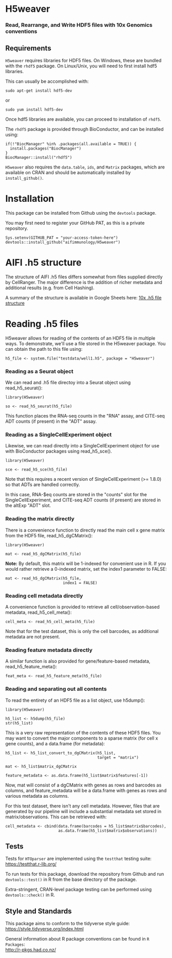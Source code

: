 # H5weaver
### Read, Rearrange, and Write HDF5 files with 10x Genomics conventions

## Requirements

`H5weaver` requires libraries for HDF5 files. On Windows, these are bundled with the `rhdf5` package. On Linux/Unix, you will need to first install hdf5 libraries.

This can usually be accomplished with:
```
sudo apt-get install hdf5-dev
```
or
```
sudo yum install hdf5-dev
```

Once hdf5 libraries are available, you can proceed to installation of `rhdf5`.

The `rhdf5` package is provided through BioConductor, and can be installed using:
```
if(!"BiocManager" %in% .packages(all.available = TRUE)) {
  install.packages("BiocManager")
}
BiocManager::install("rhdf5")
```

`H5weaver` also requires the `data.table`, `ids`, and `Matrix` packages, which are available on CRAN and should be automatically installed by `install_github()`.

# Installation

This package can be installed from Github using the `devtools` package.

You may first need to register your GitHub PAT, as this is a private repository.
```
Sys.setenv(GITHUB_PAT = "your-access-token-here")
devtools::install_github("aifimmunology/H5weaver")
```

# AIFI .h5 structure

The structure of AIFI .h5 files differs somewhat from files supplied directly by CellRanger. The major difference is the addition of richer metadata and additional results (e.g. from Cell Hashing).

A summary of the structure is available in Google Sheets here: [10x .h5 file structure](https://docs.google.com/spreadsheets/d/110NO7o6rMorPF85r5s0mVQiwEiTC2AiWNdAYQVemZJ8/edit#gid=0)

# Reading .h5 files

H5weaver allows for reading of the contents of an HDF5 file in multiple ways. To demonstrate, we'll use a file stored in the H5weaver package. You can obtain the path to this file using:
```
h5_file <- system.file("testdata/well1.h5", package = "H5weaver")
```

### Reading as a Seurat object

We can read and .h5 file directoy into a Seurat object using read_h5_seurat():

```
library(H5weaver)

so <- read_h5_seurat(h5_file)
```

This function places the RNA-seq counts in the "RNA" assay, and CITE-seq ADT counts (if present) in the "ADT" assay.

### Reading as a SingleCellExperiment object

Likewise, we can read directly into a SingleCellExperiment object for use with BioConductor packages using read_h5_sce().

```
library(H5weaver)

sce <- read_h5_sce(h5_file)
```

Note that this requires a recent version of SingleCellExperiment (>= 1.8.0) so that ADTs are handled correctly.

In this case, RNA-$eq counts are stored in the "counts" slot for the SingleCellExperiment, and CITE-seq ADT counts (if present) are stored in the altExp "ADT" slot.

### Reading the matrix directly

There is a convenience function to directly read the main cell x gene matrix from the HDF5 file, read_h5_dgCMatrix():

```
library(H5weaver)

mat <- read_h5_dgCMatrix(h5_file)
```

**Note:** By default, this matrix will be 1-indexed for convenient use in R. If you would rather retrieve a 0-indexed matrix, set the index1 parameter to FALSE:
```
mat <- read_h5_dgCMatrix(h5_file,
                         index1 = FALSE)
```

### Reading cell metadata directly

A convenience function is provided to retrieve all cell/observation-based metadata, read_h5_cell_meta():
```
cell_meta <- read_h5_cell_meta(h5_file)
```
Note that for the test dataset, this is only the cell barcodes, as additional metadata are not present.

### Reading feature metadata directly

A similar function is also provided for gene/feature-based metadata, read_h5_feature_meta():
```
feat_meta <- read_h5_feature_meta(h5_file)
```


### Reading and separating out all contents

To read the entirety of an HDF5 file as a list object, use h5dump():
```
library(H5weaver)

h5_list <- h5dump(h5_file)
str(h5_list)
```
This is a very raw representation of the contents of these HDF5 files. You may want to convert the major components to a sparse matrix (for cell x gene counts), and a data.frame (for metadata):
```
h5_list <- h5_list_convert_to_dgCMatrix(h5_list,
                                        target = "matrix")
                                        
mat <- h5_list$matrix_dgCMatrix

feature_metadata <- as.data.frame(h5_list$matrix$features[-1])
```
Now, mat will consist of a dgCMatrix with genes as rows and barcodes as columns, and feature_metadata will be a data.frame with genes as rows and various metadata as columns. 

For this test dataset, there isn't any cell metadata. However, files that are generated by our pipeline will include a substantial metadata set stored in matrix/observations. This can be retrieved with:
```
cell_metadata <- cbind(data.frame(barcodes = h5_list$matrix$barcodes),
                       as.data.frame(h5_list$matrix$observations))
```



## Tests

Tests for `HTOparser` are implemented using the `testthat` testing suite:  
https://testthat.r-lib.org/

To run tests for this package, download the repository from Github and run `devtools::test()` in R from the base directory of the package.

Extra-stringent, CRAN-level package testing can be performed using `devtools::check()` in R.

## Style and Standards

This package aims to conform to the tidyverse style guide:  
https://style.tidyverse.org/index.html

General information about R package conventions can be found in `R Packages`:  
http://r-pkgs.had.co.nz/
